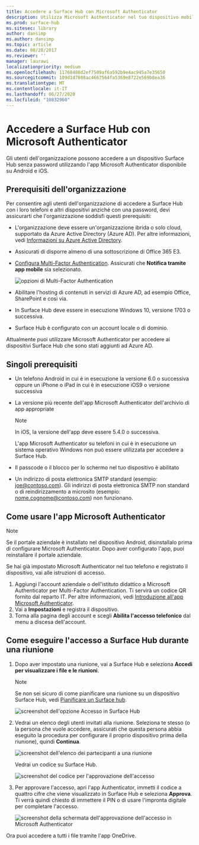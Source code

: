 ```yaml
---
title: Accedere a Surface Hub con Microsoft Authenticator
description: Utilizza Microsoft Authenticator nel tuo dispositivo mobile per l'accesso a Surface Hub.
ms.prod: surface-hub
ms.sitesec: library
author: dansimp
ms.author: dansimp
ms.topic: article
ms.date: 08/28/2017
ms.reviewer: ''
manager: laurawi
localizationpriority: medium
ms.openlocfilehash: 11768488d2ef7509af6a592b9e4ac945a7e35650
ms.sourcegitcommit: 109d1d7608ac4667564fa5369e8722e569b8ea36
ms.translationtype: MT
ms.contentlocale: it-IT
ms.lasthandoff: 06/27/2020
ms.locfileid: "10832960"
---
```

# Accedere a Surface Hub con Microsoft Authenticator

Gli utenti dell'organizzazione possono accedere a un dispositivo Surface Hub senza password utilizzando l'app Microsoft Authenticator disponibile su Android e iOS.

## Prerequisiti dell'organizzazione

Per consentire agli utenti dell'organizzazione di accedere a Surface Hub con i loro telefoni e altri dispositivi anziché con una password, devi assicurarti che l'organizzazione soddisfi questi prerequisiti: 

- L'organizzazione deve essere un'organizzazione ibrida o solo cloud, supportato da Azure Active Directory (Azure AD). Per altre informazioni, vedi [Informazioni su Azure Active Directory](https://docs.microsoft.com/azure/active-directory/active-directory-whatis).

- Assicurati di disporre almeno di una sottoscrizione di Office 365 E3. 

- [Configura Multi-Factor Authentication](https://docs.microsoft.com/azure/active-directory/authentication/howto-mfa-mfasettings). Assicurati che **Notifica tramite app mobile** sia selezionato. 

    ![opzioni di Multi-Factor Authentication](images/mfa-options.png)

- Abilitare l'hosting di contenuti in servizi di Azure AD, ad esempio Office, SharePoint e così via. 

- In Surface Hub deve essere in esecuzione Windows 10, versione 1703 o successiva.

- Surface Hub è configurato con un account locale o di dominio.

Attualmente puoi utilizzare Microsoft Authenticator per accedere ai dispositivi Surface Hub che sono stati aggiunti ad Azure AD.

## Singoli prerequisiti

- Un telefono Android in cui è in esecuzione la versione 6.0 o successiva oppure un iPhone o iPad in cui è in esecuzione iOS9 o versione successiva 

- La versione più recente dell'app Microsoft Authenticator dell'archivio di app appropriate

    >[!NOTE]
    >In iOS, la versione dell'app deve essere 5.4.0 o successiva.
    >
    >L'app Microsoft Authenticator su telefoni in cui è in esecuzione un sistema operativo Windows non può essere utilizzata per accedere a Surface Hub.

- Il passcode o il blocco per lo schermo nel tuo dispositivo è abilitato

- Un indirizzo di posta elettronica SMTP standard (esempio: joe@contoso.com). Gli indirizzi di posta elettronica SMTP non standard o di reindirizzamento a microsito (esempio: nome.cognome@contoso.com) non funzionano.

## Come usare l'app Microsoft Authenticator

>[!NOTE]
>Se il portale aziendale è installato nel dispositivo Android, disinstallalo prima di configurare Microsoft Authenticator. Dopo aver configurato l'app, puoi reinstallare il portale aziendale.
>
>Se hai già impostato Microsoft Authenticator nel tuo telefono e registrato il dispositivo, vai alle istruzioni di accesso.

1. Aggiungi l'account aziendale o dell'istituto didattico a Microsoft Authenticator per Multi-Factor Authentication. Ti servirà un codice QR fornito dal reparto IT. Per altre informazioni, vedi [Introduzione all'app Microsoft Authenticator](https://docs.microsoft.com/azure/multi-factor-authentication/end-user/microsoft-authenticator-app-how-to).
2. Vai a **Impostazioni** e registra il dispositivo.
3. Torna alla pagina degli account e scegli **Abilita l'accesso telefonico** dal menu a discesa dell'account.

## Come eseguire l'accesso a Surface Hub durante una riunione

1. Dopo aver impostato una riunione, vai a Surface Hub e seleziona **Accedi per visualizzare i file e le riunioni**.

    >[!NOTE]
    >Se non sei sicuro di come pianificare una riunione su un dispositivo Surface Hub, vedi [Pianificare un Surface hub](https://support.microsoft.com/help/17325/surfacehub-schedulemeeting).

    ![screenshot dell'opzione Accesso in Surface Hub](images/sign-in.png)

2. Vedrai un elenco degli utenti invitati alla riunione. Seleziona te stesso (o la persona che vuole accedere, assicurati che questa persona abbia eseguito la procedura per configurare il proprio dispositivo prima della riunione), quindi **Continua**.

    ![screenshot dell'elenco dei partecipanti a una riunione](images/attendees.png)

    Vedrai un codice su Surface Hub.

    ![screenshot del codice per l'approvazione dell'accesso](images/approve-signin.png)

3. Per approvare l'accesso, apri l'app Authenticator, immetti il codice a quattro cifre che viene visualizzato in Surface Hub e seleziona **Approva**. Ti verrà quindi chiesto di immettere il PIN o di usare l'impronta digitale per completare l'accesso. 

    ![screenshot della schermata dell'approvazione dell'accesso in Microsoft Authenticator](images/approve-signin2.png)

Ora puoi accedere a tutti i file tramite l'app OneDrive.